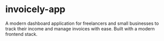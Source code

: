 # invoicely-app
A modern dashboard application for freelancers and small businesses to track their income and manage invoices with ease. Built with a modern frontend stack.
